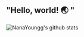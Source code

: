 
<!--
**calmdownyoung/calmdownyoung** is a ✨ _special_ ✨ repository because its `README.md` (this file) appears on your GitHub profile.

Here are some ideas to get you started:

- 🔭 I’m currently working on ...
- 🌱 I’m currently learning ...
- 👯 I’m looking to collaborate on ...
- 🤔 I’m looking for help with ...
- 💬 Ask me about ...
- 📫 How to reach me: ...
- 😄 Pronouns: ...
- ⚡ Fun fact: ...
-->
## "Hello, world! :earth_asia: "

![NanaYoungg's github stats](https://github-readme-stats.vercel.app/api?username=NanaYoungg&show_icons=true)
